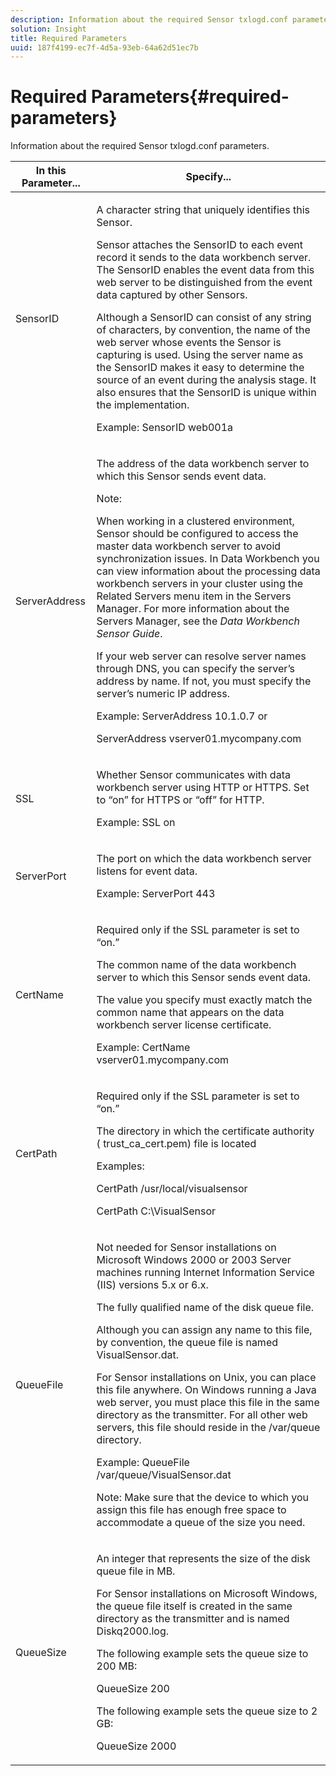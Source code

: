 ```yaml
---
description: Information about the required Sensor txlogd.conf parameters.
solution: Insight
title: Required Parameters
uuid: 187f4199-ec7f-4d5a-93eb-64a62d51ec7b
---
```


# Required Parameters{#required-parameters}

Information about the required Sensor txlogd.conf parameters.

<table id="table_69CFE10A3707403F9793137B128E706A"> 
 <thead> 
  <tr> 
   <th colname="col1" class="entry"> In this Parameter... </th> 
   <th colname="col2" class="entry"> Specify... </th> 
  </tr> 
 </thead>
 <tbody> 
  <tr> 
   <td colname="col1"> SensorID </td> 
   <td colname="col2"> <p>A character string that uniquely identifies this <span class="wintitle"> Sensor</span>. </p> <p> <span class="wintitle"> Sensor</span> attaches the SensorID to each event record it sends to the <span class="keyword"> data workbench server</span>. The SensorID enables the event data from this web server to be distinguished from the event data captured by other <span class="wintitle"> Sensors</span>. </p> <p>Although a SensorID can consist of any string of characters, by convention, the name of the web server whose events the <span class="wintitle"> Sensor</span> is capturing is used. Using the server name as the SensorID makes it easy to determine the source of an event during the analysis stage. It also ensures that the SensorID is unique within the implementation. </p> <p>Example: <span class="filepath"> SensorID web001a</span> </p> </td> 
  </tr> 
  <tr> 
   <td colname="col1"> ServerAddress </td> 
   <td colname="col2"> <p>The address of the <span class="keyword"> data workbench server</span> to which this <span class="wintitle"> Sensor</span> sends event data. </p> <p>Note:  <p>When working in a clustered environment, <span class="wintitle"> Sensor</span> should be configured to access the master <span class="keyword"> data workbench server</span> to avoid synchronization issues. In Data Workbench you can view information about the processing <span class="keyword"> data workbench servers</span> in your cluster using the Related Servers menu item in the <span class="wintitle"> Servers Manager</span>. For more information about the <span class="wintitle"> Servers Manager</span>, see the <i><span class="keyword"> Data Workbench</span><span class="wintitle"> Sensor</span> Guide</i>. </p> <p>If your web server can resolve server names through DNS, you can specify the server’s address by name. If not, you must specify the server’s numeric IP address. </p> <p>Example: <span class="filepath"> ServerAddress 10.1.0.7</span> or </p> <p> <span class="filepath"> ServerAddress vserver01.mycompany.com</span> </p> </p> </td> 
  </tr> 
  <tr> 
   <td colname="col1"> SSL </td> 
   <td colname="col2"> <p>Whether <span class="wintitle"> Sensor</span> communicates with <span class="keyword"> data workbench server</span> using HTTP or HTTPS. Set to “on” for HTTPS or “off” for HTTP. </p> <p>Example: <span class="filepath"> SSL on</span> </p> </td> 
  </tr> 
  <tr> 
   <td colname="col1"> ServerPort </td> 
   <td colname="col2"> <p>The port on which the <span class="keyword"> data workbench server</span> listens for event data. </p> <p>Example: <span class="filepath"> ServerPort 443</span> </p> </td> 
  </tr> 
  <tr> 
   <td colname="col1"> CertName </td> 
   <td colname="col2"> <p>Required only if the SSL parameter is set to “on.” </p> <p>The common name of the <span class="keyword"> data workbench server</span> to which this <span class="wintitle"> Sensor</span> sends event data. </p> <p>The value you specify must exactly match the common name that appears on the <span class="keyword"> data workbench server</span> license certificate. </p> <p>Example: <span class="filepath"> CertName vserver01.mycompany.com</span> </p> </td> 
  </tr> 
  <tr> 
   <td colname="col1"> CertPath </td> 
   <td colname="col2"> <p>Required only if the SSL parameter is set to “on.” </p> <p>The directory in which the certificate authority (<span class="filepath"> trust_ca_cert.pem</span>) file is located </p> <p>Examples: </p> <p> <span class="filepath"> CertPath /usr/local/visualsensor</span> </p> <p> <span class="filepath"> CertPath C:\VisualSensor</span> </p> </td> 
  </tr> 
  <tr> 
   <td colname="col1"> QueueFile </td> 
   <td colname="col2"> <p>Not needed for <span class="wintitle"> Sensor</span> installations on Microsoft Windows 2000 or 2003 Server machines running Internet Information Service (IIS) versions 5.x or 6.x. </p> <p>The fully qualified name of the disk queue file. </p> <p>Although you can assign any name to this file, by convention, the queue file is named <span class="filepath"> VisualSensor.dat</span>. </p> <p>For <span class="wintitle"> Sensor</span> installations on Unix, you can place this file anywhere. On Windows running a Java web server, you must place this file in the same directory as the transmitter. For all other web servers, this file should reside in the /var/queue directory. </p> <p>Example: <span class="filepath"> QueueFile /var/queue/VisualSensor.dat</span> </p> <p> <p>Note:  Make sure that the device to which you assign this file has enough free space to accommodate a queue of the size you need. </p> </p> </td> 
  </tr> 
  <tr> 
   <td colname="col1"> QueueSize </td> 
   <td colname="col2"> <p>An integer that represents the size of the disk queue file in MB. </p> <p>For <span class="wintitle"> Sensor</span> installations on Microsoft Windows, the queue file itself is created in the same directory as the transmitter and is named <span class="filepath"> Diskq2000.log</span>. </p> <p>The following example sets the queue size to 200 MB: </p> <p>QueueSize 200 </p> <p>The following example sets the queue size to 2 GB: </p> <p>QueueSize 2000 </p> </td> 
  </tr> 
 </tbody> 
</table>

